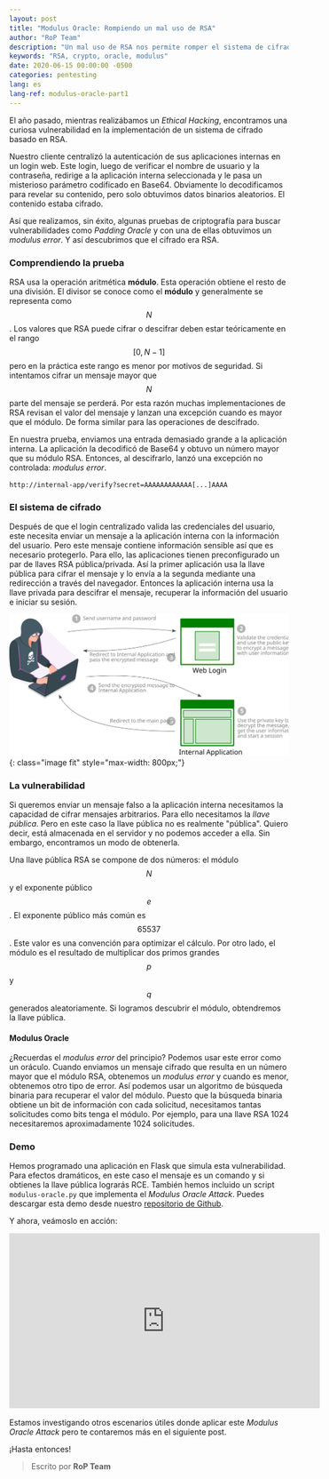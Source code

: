 ```yaml
---
layout: post
title: "Modulus Oracle: Rompiendo un mal uso de RSA"
author: "RoP Team"
description: "Un mal uso de RSA nos permite romper el sistema de cifrado"
keywords: "RSA, crypto, oracle, modulus"
date: 2020-06-15 00:00:00 -0500
categories: pentesting
lang: es
lang-ref: modulus-oracle-part1
---
```


El año pasado, mientras realizábamos un *Ethical Hacking*, encontramos una curiosa vulnerabilidad en la implementación de un sistema de cifrado basado en RSA.

Nuestro cliente centralizó la autenticación de sus aplicaciones internas en un login web. Este login, luego de verificar el nombre de usuario y la contraseña, redirige a la aplicación interna seleccionada y le pasa un misterioso parámetro codificado en Base64. Obviamente lo decodificamos para revelar su contenido, pero solo obtuvimos datos binarios aleatorios. El contenido estaba cifrado.

<!--more-->

Así que realizamos, sin éxito, algunas pruebas de criptografía para buscar vulnerabilidades como *Padding Oracle* y con una de ellas obtuvimos un *modulus error*. Y así descubrimos que el cifrado era RSA.

### Comprendiendo la prueba

RSA usa la operación aritmética **módulo**. Esta operación obtiene el resto de una división. El divisor se conoce como el **módulo** y generalmente se representa como $$N$$. Los valores que RSA puede cifrar o descifrar deben estar teóricamente en el rango $$[0, N-1]$$ pero en la práctica este rango es menor por motivos de seguridad. Si intentamos cifrar un mensaje mayor que $$N$$ parte del mensaje se perderá. Por esta razón muchas implementaciones de RSA revisan el valor del mensaje y lanzan una excepción cuando es mayor que el módulo. De forma similar para las operaciones de descifrado.

En nuestra prueba, enviamos una entrada demasiado grande a la aplicación interna. La aplicación la decodificó de Base64 y obtuvo un número mayor que su módulo RSA. Entonces, al descifrarlo, lanzó una excepción no controlada: *modulus error*.

```
http://internal-app/verify?secret=AAAAAAAAAAAA[...]AAAA
```

### El sistema de cifrado

Después de que el login centralizado valida las credenciales del usuario, este necesita enviar un mensaje a la aplicación interna con la información del usuario. Pero este mensaje contiene información sensible así que es necesario protegerlo. Para ello, las aplicaciones tienen preconfigurado un par de llaves RSA pública/privada. Así la primer aplicación usa la llave pública para cifrar el mensaje y lo envía a la segunda mediante una redirección a través del navegador. Entonces la aplicación interna usa la llave privada para descifrar el mensaje, recuperar la información del usuario e iniciar su sesión.

![img01](/assets/img/202006/diagram01.svg){: class="image fit" style="max-width: 800px;"}

### La vulnerabilidad

Si queremos enviar un mensaje falso a la aplicación interna necesitamos la capacidad de cifrar mensajes arbitrarios. Para ello necesitamos la *llave pública*. Pero en este caso la llave pública no es realmente "pública". Quiero decir, está almacenada en el servidor y no podemos acceder a ella. Sin embargo, encontramos un modo de obtenerla.

Una llave pública RSA se compone de dos números: el módulo $$N$$ y el exponente público $$e$$. El exponente público más común es $$65537$$. Este valor es una convención para optimizar el cálculo. Por otro lado, el módulo es el resultado de multiplicar dos primos grandes $$p$$ y $$q$$ generados aleatoriamente. Si logramos descubrir el módulo, obtendremos la llave pública.

#### Modulus Oracle

¿Recuerdas el *modulus error* del principio? Podemos usar este error como un oráculo. Cuando enviamos un mensaje cifrado que resulta en un número mayor que el módulo RSA, obtenemos un *modulus error* y cuando es menor, obtenemos otro tipo de error. Así podemos usar un algoritmo de búsqueda binaria para recuperar el valor del módulo. Puesto que la búsqueda binaria obtiene un bit de información con cada solicitud, necesitamos tantas solicitudes como bits tenga el módulo. Por ejemplo, para una llave RSA 1024 necesitaremos aproximadamente 1024 solicitudes.

### Demo

Hemos programado una aplicación en Flask que simula esta vulnerabilidad. Para efectos dramáticos, en este caso el mensaje es un comando y si obtienes la llave pública lograrás RCE. También hemos incluido un script `modulus-oracle.py` que implementa el *Modulus Oracle Attack*. Puedes descargar esta demo desde nuestro [repositorio de Github](https://github.com/rop-la/modulus-oracle).

Y ahora, veámoslo en acción:

<iframe width="560" height="315" src="https://www.youtube.com/embed/C91ej0HSFPA" frameborder="0" allow="accelerometer; autoplay; encrypted-media; gyroscope; picture-in-picture" allowfullscreen></iframe>

<br>

Estamos investigando otros escenarios útiles donde aplicar este *Modulus Oracle Attack* pero te contaremos más en el siguiente post.

¡Hasta entonces!

> Escrito por **RoP Team**